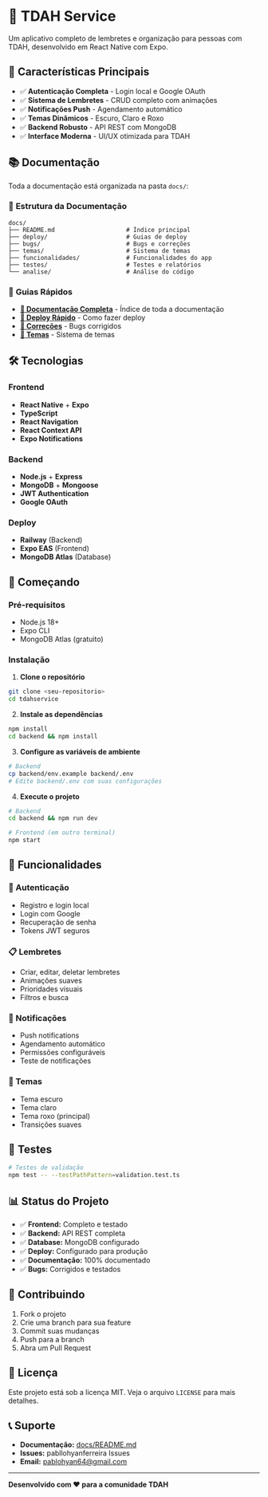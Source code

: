# 📱 TDAH Service

Um aplicativo completo de lembretes e organização para pessoas com TDAH, desenvolvido em React Native com Expo.

## 🚀 Características Principais

- ✅ **Autenticação Completa** - Login local e Google OAuth
- ✅ **Sistema de Lembretes** - CRUD completo com animações
- ✅ **Notificações Push** - Agendamento automático
- ✅ **Temas Dinâmicos** - Escuro, Claro e Roxo
- ✅ **Backend Robusto** - API REST com MongoDB
- ✅ **Interface Moderna** - UI/UX otimizada para TDAH

## 📚 Documentação

Toda a documentação está organizada na pasta `docs/`:

### 📁 **Estrutura da Documentação**
```
docs/
├── README.md                    # Índice principal
├── deploy/                      # Guias de deploy
├── bugs/                        # Bugs e correções
├── temas/                       # Sistema de temas
├── funcionalidades/             # Funcionalidades do app
├── testes/                      # Testes e relatórios
└── analise/                     # Análise do código
```

### 🎯 **Guias Rápidos**

- **[📖 Documentação Completa](./docs/README.md)** - Índice de toda a documentação
- **[🚀 Deploy Rápido](./docs/deploy/README_DEPLOY.md)** - Como fazer deploy
- **[🐛 Correções](./docs/bugs/CORREÇÕES_IMPLEMENTADAS.md)** - Bugs corrigidos
- **[🎨 Temas](./docs/temas/TEMA_ROXO_FINAL.md)** - Sistema de temas

## 🛠️ Tecnologias

### Frontend
- **React Native** + **Expo**
- **TypeScript**
- **React Navigation**
- **React Context API**
- **Expo Notifications**

### Backend
- **Node.js** + **Express**
- **MongoDB** + **Mongoose**
- **JWT Authentication**
- **Google OAuth**

### Deploy
- **Railway** (Backend)
- **Expo EAS** (Frontend)
- **MongoDB Atlas** (Database)

## 🚀 Começando

### Pré-requisitos
- Node.js 18+
- Expo CLI
- MongoDB Atlas (gratuito)

### Instalação

1. **Clone o repositório**
```bash
git clone <seu-repositorio>
cd tdahservice
```

2. **Instale as dependências**
```bash
npm install
cd backend && npm install
```

3. **Configure as variáveis de ambiente**
```bash
# Backend
cp backend/env.example backend/.env
# Edite backend/.env com suas configurações
```

4. **Execute o projeto**
```bash
# Backend
cd backend && npm run dev

# Frontend (em outro terminal)
npm start
```

## 📱 Funcionalidades

### 🔐 Autenticação
- Registro e login local
- Login com Google
- Recuperação de senha
- Tokens JWT seguros

### 📋 Lembretes
- Criar, editar, deletar lembretes
- Animações suaves
- Prioridades visuais
- Filtros e busca

### 🔔 Notificações
- Push notifications
- Agendamento automático
- Permissões configuráveis
- Teste de notificações

### 🎨 Temas
- Tema escuro
- Tema claro
- Tema roxo (principal)
- Transições suaves

## 🧪 Testes

```bash
# Testes de validação
npm test -- --testPathPattern=validation.test.ts
```

## 📊 Status do Projeto

- ✅ **Frontend:** Completo e testado
- ✅ **Backend:** API REST completa
- ✅ **Database:** MongoDB configurado
- ✅ **Deploy:** Configurado para produção
- ✅ **Documentação:** 100% documentado
- ✅ **Bugs:** Corrigidos e testados

## 🤝 Contribuindo

1. Fork o projeto
2. Crie uma branch para sua feature
3. Commit suas mudanças
4. Push para a branch
5. Abra um Pull Request

## 📄 Licença

Este projeto está sob a licença MIT. Veja o arquivo `LICENSE` para mais detalhes.

## 📞 Suporte

- **Documentação:** [docs/README.md](./docs/README.md)
- **Issues:** pabllohyanferreira Issues
- **Email:** pablohyan64@gmail.com

---

**Desenvolvido com ❤️ para a comunidade TDAH** 